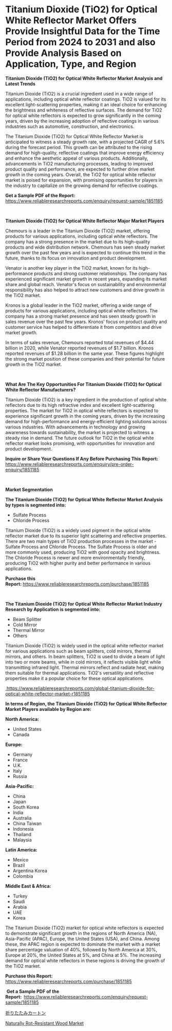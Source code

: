 <p><h1>Titanium Dioxide (TiO2) for Optical White Reflector Market Offers Provide Insightful Data for the Time Period from 2024 to 2031 and also Provide Analysis Based on Application, Type, and Region</h1></p><p><strong>Titanium Dioxide (TiO2) for Optical White Reflector Market Analysis and Latest Trends</strong></p>
<p><p>Titanium Dioxide (TiO2) is a crucial ingredient used in a wide range of applications, including optical white reflector coatings. TiO2 is valued for its excellent light-scattering properties, making it an ideal choice for enhancing the brightness and whiteness of reflective surfaces. The demand for TiO2 for optical white reflectors is expected to grow significantly in the coming years, driven by the increasing adoption of reflective coatings in various industries such as automotive, construction, and electronics.</p><p>The Titanium Dioxide (TiO2) for Optical White Reflector Market is anticipated to witness a steady growth rate, with a projected CAGR of 5.6% during the forecast period. This growth can be attributed to the rising demand for high-quality, reflective coatings that improve energy efficiency and enhance the aesthetic appeal of various products. Additionally, advancements in TiO2 manufacturing processes, leading to improved product quality and performance, are expected to further drive market growth in the coming years. Overall, the TiO2 for optical white reflector market is poised for expansion, with promising opportunities for players in the industry to capitalize on the growing demand for reflective coatings.</p></p>
<p><strong>Get a Sample PDF of the Report:&nbsp;</strong> <a href="https://www.reliableresearchreports.com/enquiry/request-sample/1851185">https://www.reliableresearchreports.com/enquiry/request-sample/1851185</a></p>
<p>&nbsp;</p>
<p><strong>Titanium Dioxide (TiO2) for Optical White Reflector Major Market Players</strong></p>
<p><p>Chemours is a leader in the Titanium Dioxide (TiO2) market, offering products for various applications, including optical white reflectors. The company has a strong presence in the market due to its high-quality products and wide distribution network. Chemours has seen steady market growth over the past few years and is expected to continue this trend in the future, thanks to its focus on innovation and product development.</p><p>Venator is another key player in the TiO2 market, known for its high-performance products and strong customer relationships. The company has experienced significant market growth in recent years, expanding its market share and global reach. Venator's focus on sustainability and environmental responsibility has also helped to attract new customers and drive growth in the TiO2 market.</p><p>Kronos is a global leader in the TiO2 market, offering a wide range of products for various applications, including optical white reflectors. The company has a strong market presence and has seen steady growth in sales revenue over the past few years. Kronos' focus on product quality and customer service has helped to differentiate it from competitors and drive market growth.</p><p>In terms of sales revenue, Chemours reported total revenues of $4.44 billion in 2020, while Venator reported revenues of $1.7 billion. Kronos reported revenues of $1.28 billion in the same year. These figures highlight the strong market position of these companies and their potential for future growth in the TiO2 market.</p></p>
<p>&nbsp;</p>
<p><strong>What Are The Key Opportunities For Titanium Dioxide (TiO2) for Optical White Reflector Manufacturers?</strong></p>
<p><p>Titanium Dioxide (TiO2) is a key ingredient in the production of optical white reflectors due to its high refractive index and excellent light-scattering properties. The market for TiO2 in optical white reflectors is expected to experience significant growth in the coming years, driven by the increasing demand for high-performance and energy-efficient lighting solutions across various industries. With advancements in technology and growing awareness towards sustainability, the market is projected to witness a steady rise in demand. The future outlook for TiO2 in the optical white reflector market looks promising, with opportunities for innovation and product development.</p></p>
<p><strong>Inquire or Share Your Questions If Any Before Purchasing This Report:</strong> <a href="https://www.reliableresearchreports.com/enquiry/pre-order-enquiry/1851185">https://www.reliableresearchreports.com/enquiry/pre-order-enquiry/1851185</a></p>
<p>&nbsp;</p>
<p><strong>Market Segmentation</strong></p>
<p><strong>The Titanium Dioxide (TiO2) for Optical White Reflector Market Analysis by types is segmented into:</strong></p>
<p><ul><li>Sulfate Process</li><li>Chloride Process</li></ul></p>
<p><p>Titanium Dioxide (TiO2) is a widely used pigment in the optical white reflector market due to its superior light scattering and reflective properties. There are two main types of TiO2 production processes in the market - Sulfate Process and Chloride Process. The Sulfate Process is older and more commonly used, producing TiO2 with good opacity and brightness. The Chloride Process is newer and more environmentally friendly, producing TiO2 with higher purity and better performance in various applications.</p></p>
<p><strong>Purchase this Report:&nbsp;</strong><a href="https://www.reliableresearchreports.com/purchase/1851185">https://www.reliableresearchreports.com/purchase/1851185</a></p>
<p>&nbsp;</p>
<p><strong>The Titanium Dioxide (TiO2) for Optical White Reflector Market Industry Research by Application is segmented into:</strong></p>
<p><ul><li>Beam Splitter</li><li>Cold Mirror</li><li>Thermal Mirror</li><li>Others</li></ul></p>
<p><p>Titanium Dioxide (TiO2) is widely used in the optical white reflector market for various applications such as beam splitters, cold mirrors, thermal mirrors, and others. In beam splitters, TiO2 is used to divide a beam of light into two or more beams, while in cold mirrors, it reflects visible light while transmitting infrared light. Thermal mirrors reflect and radiate heat, making them suitable for thermal applications. TiO2's versatility and reflective properties make it a popular choice for these optical applications.</p></p>
<p><a href="https://www.reliableresearchreports.com/global-titanium-dioxide-for-optical-white-reflector-market-r1851185">&nbsp;https://www.reliableresearchreports.com/global-titanium-dioxide-for-optical-white-reflector-market-r1851185</a></p>
<p><strong>In terms of Region, the Titanium Dioxide (TiO2) for Optical White Reflector Market Players available by Region are:</strong></p>
<p>
    <p> <strong> North America: </strong>
        <ul>
            <li>United States</li>
            <li>Canada</li>
        </ul>
        </p> 
    <p> <strong> Europe: </strong>
        <ul>
            <li>Germany</li>
            <li>France</li>
            <li>U.K.</li>
            <li>Italy</li>
            <li>Russia</li>
        </ul>
        </p> 
    <p> <strong> Asia-Pacific: </strong>
        <ul>
            <li>China</li>
            <li>Japan</li>
            <li>South Korea</li>
            <li>India</li>
            <li>Australia</li>
            <li>China Taiwan</li>
            <li>Indonesia</li>
            <li>Thailand</li>
            <li>Malaysia</li>
        </ul>
        </p> 
    <p> <strong> Latin America: </strong>
        <ul>
            <li>Mexico</li>
            <li>Brazil</li>
            <li>Argentina Korea</li>
            <li>Colombia</li>
        </ul>
        </p> 
    <p> <strong> Middle East & Africa: </strong>
        <ul>
            <li>Turkey</li>
            <li>Saudi</li>
            <li>Arabia</li>
            <li>UAE</li>
            <li>Korea</li>
        </ul>
    </p>
    </p>
<p><p>The Titanium Dioxide (TiO2) market for optical white reflectors is expected to demonstrate significant growth in the regions of North America (NA), Asia-Pacific (APAC), Europe, the United States (USA), and China. Among these, the APAC region is expected to dominate the market with a market share percentage valuation of 40%, followed by North America at 30%, Europe at 20%, the United States at 5%, and China at 5%. The increasing demand for optical white reflectors in these regions is driving the growth of the TiO2 market.</p></p>
<p><strong>Purchase this Report: </strong><a href="https://www.reliableresearchreports.com/purchase/1851185">https://www.reliableresearchreports.com/purchase/1851185</a></p>
<p>&nbsp;<strong>Get a Sample PDF of the Report:&nbsp;&nbsp;</strong><a href="https://www.reliableresearchreports.com/enquiry/request-sample/1851185">https://www.reliableresearchreports.com/enquiry/request-sample/1851185</a></p>
<p><strong></strong></p>
<p><p><a href="https://github.com/LenoraKris2023/Market-Research-Report-List-1/blob/main/7909701138458.md">折りたたみカートン</a></p><p><a href="https://github.com/gikababa4/Market-Research-Report-List-1/blob/main/naturally-rot-resistant-wood-market.md">Naturally Rot-Resistant Wood Market</a></p></p>